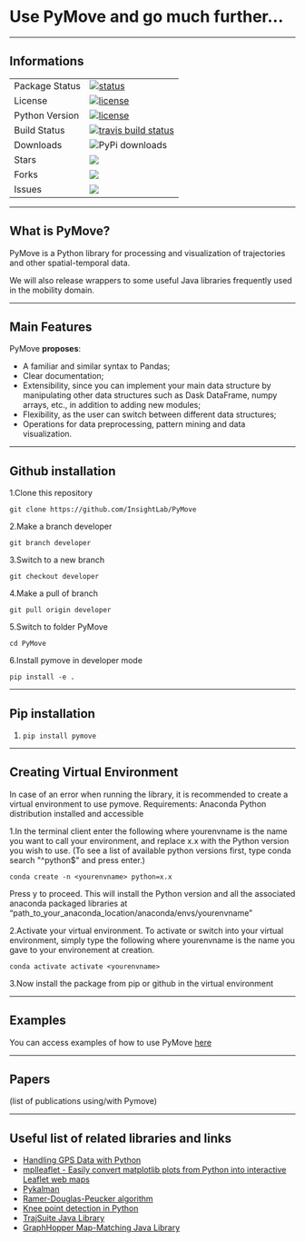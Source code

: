 # Use PyMove and go much further...

---

## Informations

<table>
<tr>
  <td>Package Status</td>
  <td>
    <a href="https://pypi.org/project/pymove/">
    <img src="https://img.shields.io/pypi/status/pymove.svg" alt="status" />
    </a>
  </td>
</tr>
<tr>
  <td>License</td>
  <td>
    <a href="https://github.com/InsightLab/PyMove/blob/developer/LICENSE">
    <img src="https://img.shields.io/badge/License-MIT-yellow.svg" alt="license" />
    </a>
</td>
</tr>
<tr>
  <td>Python Version</td>
  <td>
    <a href="https://img.shields.io/badge/python-3.6%20%7C%203.7%20%7C%203.8-blue">
    <img src="https://img.shields.io/badge/python-3.6%20%7C%203.7%20%7C%203.8-blue" alt="license" />
    </a>
</td>
</tr>
<tr>
  <td>Build Status</td>
  <td>
    <a href="https://travis-ci.org/InsightLab/PyMove/">
    <img src="https://api.travis-ci.org/InsightLab/PyMove.svg?branch=developer" alt="travis build status" />
    </a>
  </td>
</tr>
<tr>
  <td>Downloads</td>
  <td>
    <img src="https://img.shields.io/pypi/dd/pymove" alt="PyPi downloads" />
    </a>
  </td>
</tr>
<tr>
  <td>Stars</td>
  <td>
    <a href="https://github.com/InsightLab/PyMove/stargazers">
    <img src="https://img.shields.io/github/stars/InsightLab/PyMove?style=social"/>
    </a>
  </td>
</tr>
<tr>
  <td>Forks</td>
  <td>
      <a href="https://github.com/InsightLab/PyMove/network/members">
    <img src="https://img.shields.io/github/forks/InsightLab/PyMove?style=social"/>
    </a>
  </td>
</tr>
<tr>
  <td>Issues</td>
  <td>
    <a href="https://github.com/InsightLab/PyMove/issues">
    <img src="https://img.shields.io/github/issues/InsightLab/PyMove"/>
    </a>
  </td>
</tr>
</table>

---

## What is PyMove?

PyMove is a Python library for processing and visualization of trajectories and other spatial-temporal data.

We will also release wrappers to some useful Java libraries frequently used in the mobility domain.

---

## Main Features

PyMove **proposes**:

- A familiar and similar syntax to Pandas;
- Clear documentation;
- Extensibility, since you can implement your main data structure by manipulating other data structures such as Dask DataFrame, numpy arrays, etc., in addition to adding new modules;
- Flexibility, as the user can switch between different data structures;
- Operations for data preprocessing, pattern mining and data visualization.

---

## Github installation

1.Clone this repository

`git clone https://github.com/InsightLab/PyMove`

2.Make a branch developer

`git branch developer`

3.Switch to a new branch 

`git checkout developer`

4.Make a pull of branch

`git pull origin developer`

5.Switch to folder PyMove

`cd PyMove`

6.Install pymove in developer mode

`pip install -e .`

---

## Pip installation

1. `pip install pymove`

---

## Creating Virtual Environment

In case of an error when running the library, it is recommended to create a virtual environment to use pymove. Requirements:
Anaconda Python distribution installed and accessible

1.In the terminal client enter the following where yourenvname is the name you want to call your environment, and replace x.x with the Python version you wish to use. (To see a list of available python versions first, type conda search "^python$" and press enter.)

`conda create -n <yourenvname> python=x.x`

Press y to proceed. This will install the Python version and all the associated anaconda packaged libraries at “path_to_your_anaconda_location/anaconda/envs/yourenvname”

2.Activate your virtual environment. To activate or switch into your virtual environment, simply type the following where yourenvname is the name you gave to your environement at creation.

`conda activate activate <yourenvname>`

3.Now install the package from pip or github in the virtual environment

---

## Examples

You can access examples of how to use PyMove [here](https://github.com/InsightLab/PyMove/tree/developer/examples)

---

## Papers

(list of publications using/with Pymove)

---

## Useful list of related libraries and links

- [Handling GPS Data with Python](https://github.com/FlorianWilhelm/gps_data_with_python/tree/master/notebooks)
- [mplleaflet - Easily convert matplotlib plots from Python into interactive Leaflet web maps](https://github.com/jwass/mplleaflet)
- [Pykalman](https://github.com/pykalman/pykalman)
- [Ramer-Douglas-Peucker algorithm](https://github.com/fhirschmann/rdp)
- [Knee point detection in Python](https://github.com/arvkevi/kneed)
- [TrajSuite Java Library](https://github.com/lukehb/TrajSuite)
- [GraphHopper Map-Matching Java Library](https://github.com/graphhopper/map-matching)
